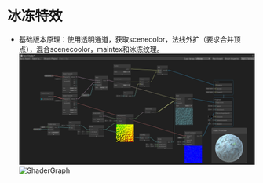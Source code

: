 # 冰冻特效
* 基础版本原理：使用透明通道，获取scenecolor，法线外扩（要求合并顶点），混合scenecoolor，maintex和冰冻纹理。
![ShaderGraph](./冰冻特效.png)
![ShaderGraph](./冰冻效果.png)
